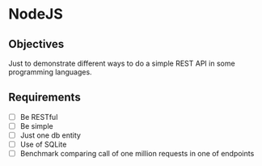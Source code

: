 # NodeJS

## Objectives

Just to demonstrate different ways to do a simple REST API in some programming languages.

## Requirements

- [ ] Be RESTful
- [ ] Be simple
- [ ] Just one db entity
- [ ] Use of SQLite
- [ ] Benchmark comparing call of one million requests in one of endpoints
